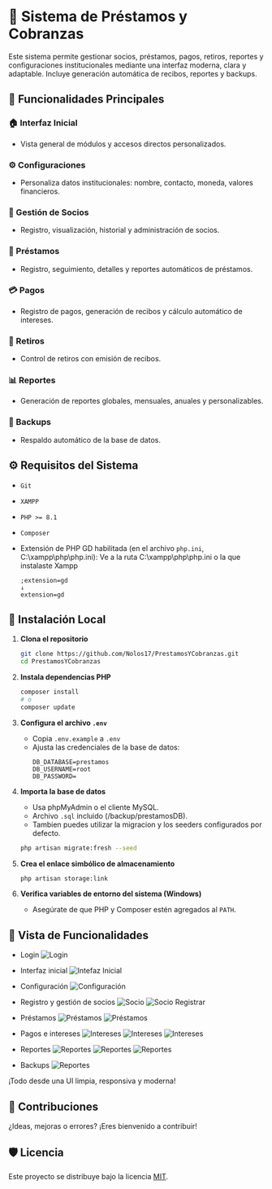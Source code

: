 # 💼 Sistema de Préstamos y Cobranzas

Este sistema permite gestionar socios, préstamos, pagos, retiros, reportes y configuraciones institucionales mediante una interfaz moderna, clara y adaptable. Incluye generación automática de recibos, reportes y backups.

## 🚀 Funcionalidades Principales

### 🏠 Interfaz Inicial

-   Vista general de módulos y accesos directos personalizados.

### ⚙️ Configuraciones

-   Personaliza datos institucionales: nombre, contacto, moneda, valores financieros.

### 👥 Gestión de Socios

-   Registro, visualización, historial y administración de socios.

### 💸 Préstamos

-   Registro, seguimiento, detalles y reportes automáticos de préstamos.

### 💳 Pagos

-   Registro de pagos, generación de recibos y cálculo automático de intereses.

### 🏧 Retiros

-   Control de retiros con emisión de recibos.

### 📊 Reportes

-   Generación de reportes globales, mensuales, anuales y personalizables.

### 💾 Backups

-   Respaldo automático de la base de datos.

## ⚙️ Requisitos del Sistema

-   `Git`
-   `XAMPP`
-   `PHP >= 8.1`
-   `Composer`
-   Extensión de PHP GD habilitada (en el archivo `php.ini`, C:\xampp\php\php.ini):
    Ve a la ruta C:\xampp\php\php.ini o la que instalaste Xampp

    ```
    ;extension=gd
    ↓
    extension=gd
    ```

## 🧪 Instalación Local

1. **Clona el repositorio**

    ```bash
    git clone https://github.com/Nolos17/PrestamosYCobranzas.git
    cd PrestamosYCobranzas
    ```

2. **Instala dependencias PHP**

    ```bash
    composer install
    # o
    composer update
    ```

3. **Configura el archivo `.env`**

    - Copia `.env.example` a `.env`
    - Ajusta las credenciales de la base de datos:
        ```env
        DB_DATABASE=prestamos
        DB_USERNAME=root
        DB_PASSWORD=
        ```

4. **Importa la base de datos**


    - Usa phpMyAdmin o el cliente MySQL.
    - Archivo `.sql` incluido (/backup/prestamosDB).
    - Tambien puedes utilizar la migracion y los seeders configurados por defecto.

    ```bash
    php artisan migrate:fresh --seed
    ```

5. **Crea el enlace simbólico de almacenamiento**

    ```bash
    php artisan storage:link
    ```

6. **Verifica variables de entorno del sistema (Windows)**
    - Asegúrate de que PHP y Composer estén agregados al `PATH`.

## 📸 Vista de Funcionalidades

-   Login
    ![Login](backup/docs/images/inicio.png)
-   Interfaz inicial
    ![Intefaz Inicial](backup/docs/images/inicio1.png)
-   Configuración
    ![Configuración](backup/docs/images/configuracion.png)
-   Registro y gestión de socios
    ![Socio](backup/docs/images/socio.png)
    ![Socio Registrar](backup/docs/images/socio_registrar.png)
-   Préstamos
    ![Préstamos](backup/docs/images/prestamos_ver.png)
    ![Préstamos](backup/docs/images/prestamos_reporte.png)
-   Pagos e intereses
    ![Intereses](backup/docs/images/listado_pagos.png)
    ![Intereses](backup/docs/images/pago_interes.png)
    ![Intereses](backup/docs/images/pago_reporte.png)
-   Reportes
    ![Reportes](backup/docs/images/reporte_mensual_ahorros.png)
    ![Reportes](backup/docs/images/reporte_mensual_prestamos.png)
    ![Reportes](backup/docs/images/reporte_mensual_transacciones_reporte_mensual.png)

-   Backups
    ![Reportes](backup/docs/images/backups.png)

¡Todo desde una UI limpia, responsiva y moderna!

## 🤝 Contribuciones

¿Ideas, mejoras o errores? ¡Eres bienvenido a contribuir!

## 🛡️ Licencia

Este proyecto se distribuye bajo la licencia [MIT](LICENSE).
